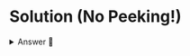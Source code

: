 # Solution (No Peeking!)


<details> <summary> Answer 👀</summary>

```python
print("Getting to know you!")

YourName = input("What is your name?")
Hungry = input ("What is your favorite food?")
Music = input("What is your favorite music?")
WhereAreYou = input("Where are you?")

print("You are")
print(YourName)
print() 

print("You're probably hungry for")
print(Hungry)
print()
print("You're probably listening to")
print (Music)
print()
print ("You're probably living in the amazing")
print (WhereAreYou)
print() 
print ("Have a great day!")

```


</details>